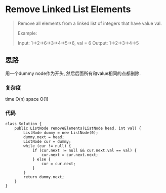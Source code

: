 # Remove Linked List Elements


> Remove all elements from a linked list of integers that have value val.
> 
> Example:
> 
> Input:  1->2->6->3->4->5->6, val = 6
> Output: 1->2->3->4->5

## 思路
用一个dummy node作为开头, 然后后面所有和value相同的点都删除.

### 复杂度
time O(n) space O(1)

### 代码
```
class Solution {
    public ListNode removeElements(ListNode head, int val) {
        ListNode dummy = new ListNode(0);
        dummy.next = head;
        ListNode cur = dummy;
        while (cur != null) {
            if (cur.next != null && cur.next.val == val) {
                cur.next = cur.next.next;
            } else {
                cur = cur.next;
            }
        }
        return dummy.next;
    }
}
```